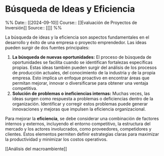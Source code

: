 # Búsqueda de Ideas y Eficiencia

%%
Date:: [[2024-09-10]]
Course:: [[Evaluación de Proyectos de Inversión]]
Source:: [[]]
%%

La búsqueda de ideas y la eficiencia son aspectos fundamentales en el desarrollo y éxito de una empresa o proyecto emprendedor. Las ideas pueden surgir de dos fuentes principales:

1. **La búsqueda de nuevas oportunidades:** El proceso de búsqueda de oportunidades se facilita cuando se identifican fortalezas específicas propias. Estas ideas también pueden surgir del análisis de los procesos de producción actuales, del conocimiento de la industria y de la propia empresa. Esto implica un enfoque proactivo en encontrar áreas que permitan mejorar, innovar o diversificarse para obtener una ventaja competitiva.
2. **Solución de problemas o ineficiencias internas:** Muchas veces, las ideas surgen como respuesta a problemas o deficiencias dentro de la organización. Identificar y corregir estos problemas puede generar innovaciones y mejoras que impulsen la eficiencia organizacional.


Para mejorar la **eficiencia**, se debe considerar una combinación de factores internos y externos, incluyendo el entorno competitivo, la estructura del mercado y los actores involucrados, como proveedores, competidores y clientes. Estos elementos permiten definir estrategias claras para maximizar la productividad y minimizar los costos operativos.


[[Análisis del macroambiente]]